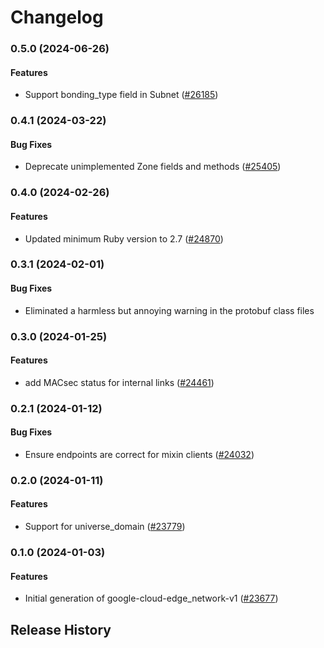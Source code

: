 # Changelog

### 0.5.0 (2024-06-26)

#### Features

* Support bonding_type field in Subnet ([#26185](https://github.com/googleapis/google-cloud-ruby/issues/26185)) 

### 0.4.1 (2024-03-22)

#### Bug Fixes

* Deprecate unimplemented Zone fields and methods ([#25405](https://github.com/googleapis/google-cloud-ruby/issues/25405)) 

### 0.4.0 (2024-02-26)

#### Features

* Updated minimum Ruby version to 2.7 ([#24870](https://github.com/googleapis/google-cloud-ruby/issues/24870)) 

### 0.3.1 (2024-02-01)

#### Bug Fixes

* Eliminated a harmless but annoying warning in the protobuf class files 

### 0.3.0 (2024-01-25)

#### Features

* add MACsec status for internal links ([#24461](https://github.com/googleapis/google-cloud-ruby/issues/24461)) 

### 0.2.1 (2024-01-12)

#### Bug Fixes

* Ensure endpoints are correct for mixin clients ([#24032](https://github.com/googleapis/google-cloud-ruby/issues/24032)) 

### 0.2.0 (2024-01-11)

#### Features

* Support for universe_domain ([#23779](https://github.com/googleapis/google-cloud-ruby/issues/23779)) 

### 0.1.0 (2024-01-03)

#### Features

* Initial generation of google-cloud-edge_network-v1 ([#23677](https://github.com/googleapis/google-cloud-ruby/issues/23677)) 

## Release History
